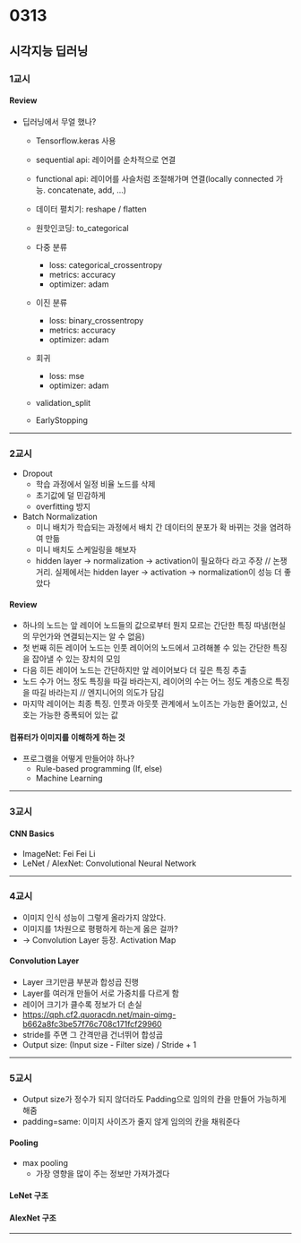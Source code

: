 # 0313
## 시각지능 딥러닝
### 1교시
#### Review
- 딥러닝에서 무얼 했나?
    - Tensorflow.keras 사용
    - sequential api: 레이어를 순차적으로 연결
    - functional api: 레이어를 사슬처럼 조절해가며 연결(locally connected 가능. concatenate, add, ...)
    - 데이터 펼치기: reshape / flatten
    - 원핫인코딩: to_categorical
    - 다중 분류
        - loss: categorical_crossentropy
        - metrics: accuracy
        - optimizer: adam
    - 이진 분류
        - loss: binary_crossentropy
        - metrics: accuracy
        - optimizer: adam
    - 회귀
        - loss: mse
        - optimizer: adam

    - validation_split
    - EarlyStopping
---
### 2교시
- Dropout
    - 학습 과정에서 일정 비율 노드를 삭제
    - 초기값에 덜 민감하게
    - overfitting 방지
- Batch Normalization
    - 미니 배치가 학습되는 과정에서 배치 간 데이터의 분포가 확 바뀌는 것을 염려하여 만듦
    - 미니 배치도 스케일링을 해보자
    - hidden layer -> normalization -> activation이 필요하다 라고 주장 // 논쟁거리. 실제에서는 hidden layer -> activation -> normalization이 성능 더 좋았다

#### Review
- 하나의 노드는 앞 레이어 노드들의 값으로부터 뭔지 모르는 간단한 특징 따냄(현실의 무언가와 연결되는지는 알 수 없음)
- 첫 번째 히든 레이어 노드는 인풋 레이어의 노드에서 고려해볼 수 있는 간단한 특징을 잡아낼 수 있는 장치의 모임
- 다음 히든 레이어 노드는 간단하지만 앞 레이어보다 더 깊은 특징 추출
- 노드 수가 어느 정도 특징을 따길 바라는지, 레이어의 수는 어느 정도 계층으로 특징을 따길 바라는지 // 엔지니어의 의도가 담김
- 마지막 레이어는 최종 특징. 인풋과 아웃풋 관계에서 노이즈는 가능한 줄어있고, 신호는 가능한 증폭되어 있는 값

#### 컴퓨터가 이미지를 이해하게 하는 것
- 프로그램을 어떻게 만들어야 하나?
    - Rule-based programming (If, else)
    - Machine Learning
---
### 3교시
#### CNN Basics
- ImageNet: Fei Fei Li
- LeNet / AlexNet: Convolutional Neural Network
---
### 4교시
- 이미지 인식 성능이 그렇게 올라가지 않았다.
- 이미지를 1차원으로 평평하게 하는게 옳은 걸까?
- -> Convolution Layer 등장. Activation Map
#### Convolution Layer
- Layer 크기만큼 부분과 합성곱 진행
- Layer를 여러개 만들어 서로 가중치를 다르게 함
- 레이어 크기가 클수록 정보가 더 손실
- https://qph.cf2.quoracdn.net/main-qimg-b662a8fc3be57f76c708c171fcf29960
- stride를 주면 그 간격만큼 건너뛰어 합성곱
- Output size: (Input size - Filter size) / Stride + 1
---
### 5교시
- Output size가 정수가 되지 않더라도 Padding으로 임의의 칸을 만들어 가능하게 해줌
- padding=same: 이미지 사이즈가 줄지 않게 임의의 칸을 채워준다

#### Pooling
- max pooling
    - 가장 영향을 많이 주는 정보만 가져가겠다

#### LeNet 구조
#### AlexNet 구조
---